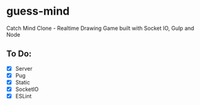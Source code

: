 # guess-mind

Catch Mind Clone - Realtime Drawing Game built with Socket IO, Gulp and Node

## To Do:

- [x] Server
- [x] Pug
- [x] Static
- [x] SocketIO
- [x] ESLint
